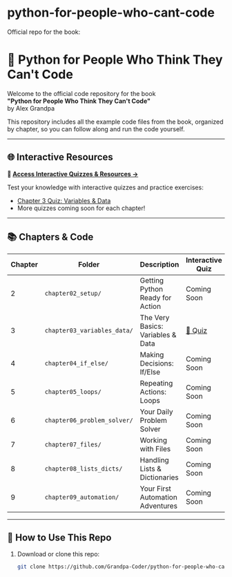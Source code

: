 # python-for-people-who-cant-code
Official repo for the book:
# 🐍 Python for People Who Think They Can't Code

Welcome to the official code repository for the book  
**"Python for People Who Think They Can't Code"**  
by Alex Grandpa

This repository includes all the example code files from the book, organized by chapter, so you can follow along and run the code yourself.

---

## 🌐 Interactive Resources

**🎯 [Access Interactive Quizzes & Resources →](https://grandpa-coder.github.io/python-for-people-who-cant-code)**

Test your knowledge with interactive quizzes and practice exercises:
- [Chapter 3 Quiz: Variables & Data](https://grandpa-coder.github.io/python-for-people-who-cant-code/resources/chapter3-quiz.html)
- More quizzes coming soon for each chapter!

---

## 📚 Chapters & Code

| Chapter | Folder | Description | Interactive Quiz |
|--------|--------|-------------|------------------|
| 2 | `chapter02_setup/` | Getting Python Ready for Action | Coming Soon |
| 3 | `chapter03_variables_data/` | The Very Basics: Variables & Data | [📝 Quiz](https://grandpa-coder.github.io/python-for-people-who-cant-code/resources/chapter3-quiz.html) |
| 4 | `chapter04_if_else/` | Making Decisions: If/Else | Coming Soon |
| 5 | `chapter05_loops/` | Repeating Actions: Loops | Coming Soon |
| 6 | `chapter06_problem_solver/` | Your Daily Problem Solver | Coming Soon |
| 7 | `chapter07_files/` | Working with Files | Coming Soon |
| 8 | `chapter08_lists_dicts/` | Handling Lists & Dictionaries | Coming Soon |
| 9 | `chapter09_automation/` | Your First Automation Adventures | Coming Soon |

---

## 🚀 How to Use This Repo

1. Download or clone this repo:
   ```bash
   git clone https://github.com/Grandpa-Coder/python-for-people-who-cant-code.git
